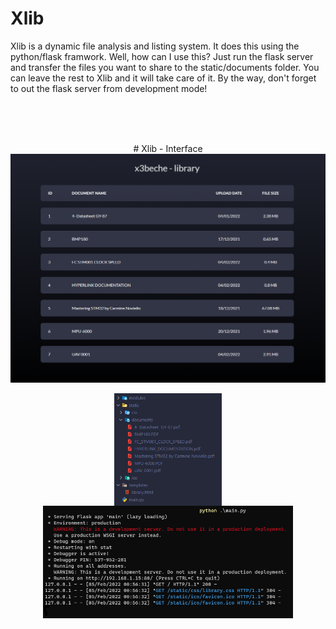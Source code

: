 # Xlib
Xlib is a dynamic file analysis and listing system. It does this using the python/flask framwork. Well, how can I use this? Just run the flask server and transfer the files you want to share to the static/documents folder. You can leave the rest to Xlib and it will take care of it. By the way, don't forget to out the flask server from development mode!


<p>&nbsp;</p>
<div align="center">  
   <br>
   <br>
   # Xlib - Interface
   <img src="https://raw.githubusercontent.com/x3beche/Xlib/main/static/documents/xlib.png" width="600" title="AX45-S GUI Version">
   <p align="center">
   <img height="180em" align="center" src="https://raw.githubusercontent.com/x3beche/Xlib/main/static/documents/xlib-file.png" alt="x3beche"/>
   <img height="180em" align="center" src="https://raw.githubusercontent.com/x3beche/Xlib/main/static/documents/xlib-flask.png" alt="x3beche"/>
   </p>
  
  
</div>
